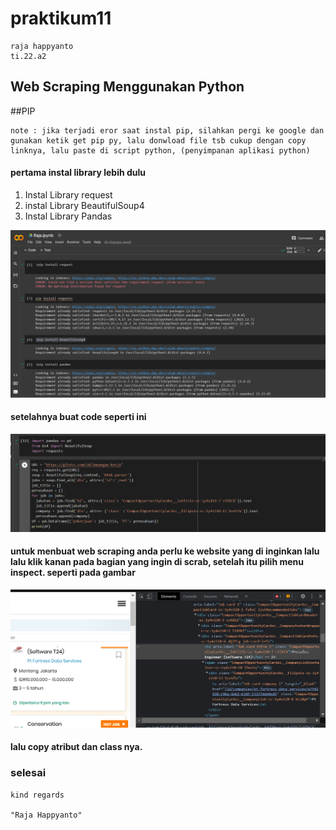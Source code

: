 # praktikum11

```
raja happyanto
ti.22.a2
```
## Web Scraping Menggunakan Python

##PIP

```
note : jika terjadi eror saat instal pip, silahkan pergi ke google dan gunakan ketik get pip py, lalu donwload file tsb cukup dengan copy linknya, lalu paste di script python, (penyimpanan aplikasi python)

```

#### pertama instal library lebih dulu
1. Instal Library request
2. instal Library BeautifulSoup4
3. Instal Library Pandas

![ss1](ss/ss1.png)

#### setelahnya buat code seperti ini

![ss2](ss/ss2.png)

#### untuk menbuat web scraping anda perlu ke website yang di inginkan lalu lalu klik kanan pada bagian yang ingin di scrab, setelah itu pilih menu inspect. seperti pada gambar

![ss3](ss/ss3.png)

#### lalu copy atribut dan class nya. 

### selesai

```
kind regards

"Raja Happyanto"
```
